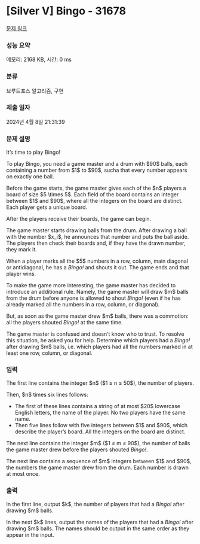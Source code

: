 # [Silver V] Bingo - 31678 

[문제 링크](https://www.acmicpc.net/problem/31678) 

### 성능 요약

메모리: 2168 KB, 시간: 0 ms

### 분류

브루트포스 알고리즘, 구현

### 제출 일자

2024년 4월 8일 21:31:39

### 문제 설명

<p>It’s time to play Bingo!</p>

<p>To play Bingo, you need a game master and a drum with $90$ balls, each containing a number from $1$ to $90$, sucha that every number appears on exactly one ball.</p>

<p>Before the game starts, the game master gives each of the $n$ players a board of size $5 \times 5$. Each field of the board contains an integer between $1$ and $90$, where all the integers on the board are distinct. Each player gets a unique board.</p>

<p>After the players receive their boards, the game can begin.</p>

<p>The game master starts drawing balls from the drum. After drawing a ball with the number $x_i$, he announces that number and puts the ball aside. The players then check their boards and, if they have the drawn number, they mark it.</p>

<p>When a player marks all the $5$ numbers in a row, column, main diagonal or antidiagonal, he has a <em>Bingo!</em> and shouts it out. The game ends and that player wins.</p>

<p>To make the game more interesting, the game master has decided to introduce an additional rule. Namely, the game master will draw $m$ balls from the drum before anyone is allowed to shout <em>Bingo!</em> (even if he has already marked all the numbers in a row, column, or diagonal).</p>

<p>But, as soon as the game master drew $m$ balls, there was a commotion: all the players shouted <em>Bingo!</em> at the same time.</p>

<p>The game master is confused and doesn’t know who to trust. To resolve this situation, he asked you for help. Determine which players had a <em>Bingo!</em> after drawing $m$ balls, i.e. which players had all the numbers marked in at least one row, column, or diagonal.</p>

### 입력 

 <p>The first line contains the integer $n$ ($1 ≤ n ≤ 50$), the number of players.</p>

<p>Then, $n$ times six lines follows:</p>

<ul>
	<li>The first of these lines contains a string of at most $20$ lowercase English letters, the name of the player. No two players have the same name.</li>
	<li>Then five lines follow with five integers between $1$ and $90$, which describe the player’s board. All the integers on the board are distinct.</li>
</ul>

<p>The next line contains the integer $m$ ($1 ≤ m ≤ 90$), the number of balls the game master drew before the players shouted <em>Bingo!</em>.</p>

<p>The next line contains a sequence of $m$ integers between $1$ and $90$, the numbers the game master drew from the drum. Each number is drawn at most once.</p>

### 출력 

 <p>In the first line, output $k$, the number of players that had a <em>Bingo!</em> after drawing $m$ balls.</p>

<p>In the next $k$ lines, output the names of the players that had a <em>Bingo!</em> after drawing $m$ balls. The names should be output in the same order as they appear in the input.</p>

